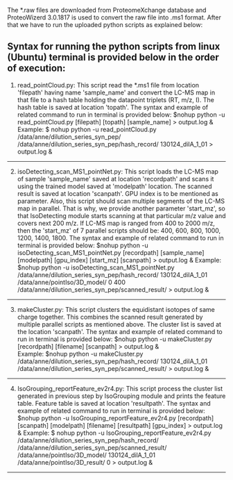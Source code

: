 The *.raw files are downloaded from ProteomeXchange database and ProteoWizerd 3.0.1817 is used to convert the raw file into .ms1 format. After that we have to run the uploaded python scripts as explained below:

Syntax for running the python scripts from linux (Ubuntu) terminal is provided below in the order of execution: 
-----------------------------------------------------------------------------------------------------------------------------------------------------------
1. read_pointCloud.py: This script read the *.ms1 file from location 'filepath' having name 'sample_name' and convert the LC-MS map in that file to a hash table holding the datapoint triplets (RT, m/z, I). The hash table is saved at location 'topath'. The syntax and example of related command to run in terminal is provided below: 
$nohup python -u read_pointCloud.py [filepath] [topath] [sample_name] > output.log &
Example:
$ nohup python -u read_pointCloud.py /data/anne/dilution_series_syn_pep/ /data/anne/dilution_series_syn_pep/hash_record/ 130124_dilA_1_01 > output.log &
--------------------------------------------------------------------------------------------------------------------------------------------------------------------------
2. isoDetecting_scan_MS1_pointNet.py: This script loads the LC-MS map of sample 'sample_name' saved at location 'recordpath' and scans it using the trained model saved at 'modelpath' location. The scanned result is saved at location 'scanpath'. GPU index is to be mentioned as parameter. Also, this script should scan multiple segments of the LC-MS map in parallel. That is why, we provide another parameter 'start_mz', so that IsoDetecting module starts scanning at that particular m/z value and covers next 200 m/z. If LC-MS map is ranged from 400 to 2000 m/z, then the 'start_mz' of 7 parallel scripts should be: 400, 600, 800, 1000, 1200, 1400, 1800. The syntax and example of related command to run in terminal is provided below:
$nohup python -u isoDetecting_scan_MS1_pointNet.py [recordpath] [sample_name] [modelpath] [gpu_index] [start_mz] [scanpath] > output.log &
Example:
$nohup python -u isoDetecting_scan_MS1_pointNet.py /data/anne/dilution_series_syn_pep/hash_record/ 130124_dilA_1_01 /data/anne/pointIso/3D_model/ 0 400 /data/anne/dilution_series_syn_pep/scanned_result/ > output.log & 
---------------------------------------------------------------------------------------------------------------------------------------------------------------------------
3. makeCluster.py: This script clusters the equidistant isotopes of same charge together. This combines the scanned result generated by multiple parallel scripts as mentioned above. The cluster list is saved at the location 'scanpath'. The syntax and example of related command to run in terminal is provided below:
$nohup python -u makeCluster.py [recordpath] [filename] [scanpath] > output.log &  
Example:
$nohup python -u makeCluster.py /data/anne/dilution_series_syn_pep/hash_record/ 130124_dilA_1_01 /data/anne/dilution_series_syn_pep/scanned_result/ > output.log &
------------------------------------------------------------------------------------------------------------------------------------------------------------------------------
4. IsoGrouping_reportFeature_ev2r4.py: This script process the cluster list generated in previous step by IsoGrouping module and prints the feature table. Feature table is saved at location 'resultpath'. The syntax and example of related command to run in terminal is provided below:
$nohup python -u IsoGrouping_reportFeature_ev2r4.py [recordpath] [scanpath] [modelpath] [filename] [resultpath] [gpu_index] > output.log &
Example:
$ nohup python -u IsoGrouping_reportFeature_ev2r4.py /data/anne/dilution_series_syn_pep/hash_record/ /data/anne/dilution_series_syn_pep/scanned_result/  /data/anne/pointIso/3D_model/  130124_dilA_1_01 /data/anne/pointIso/3D_result/ 0 > output.log & 
--------------------------------------------------------------------------------------------------------------------------------------------------------------------------------
